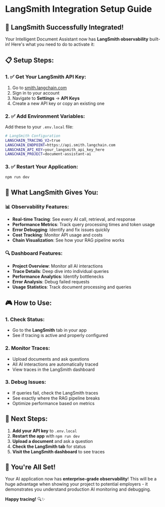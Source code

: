 # LangSmith Integration Setup Guide

## 🚀 **LangSmith Successfully Integrated!**

Your Intelligent Document Assistant now has **LangSmith observability** built-in! Here's what you need to do to activate it:

## 📋 **Setup Steps:**

### **1. ✅ Get Your LangSmith API Key:**
1. Go to [smith.langchain.com](https://smith.langchain.com)
2. Sign in to your account
3. Navigate to **Settings** → **API Keys**
4. Create a new API key or copy an existing one

### **2. ✅ Add Environment Variables:**
Add these to your `.env.local` file:

```bash
# LangSmith Configuration
LANGCHAIN_TRACING_V2=true
LANGCHAIN_ENDPOINT=https://api.smith.langchain.com
LANGCHAIN_API_KEY=your_langsmith_api_key_here
LANGCHAIN_PROJECT=document-assistant-ai
```

### **3. ✅ Restart Your Application:**
```bash
npm run dev
```

## 🎯 **What LangSmith Gives You:**

### **📊 Observability Features:**
- **Real-time Tracing**: See every AI call, retrieval, and response
- **Performance Metrics**: Track query processing times and token usage
- **Error Debugging**: Identify and fix issues quickly
- **Cost Tracking**: Monitor API usage and costs
- **Chain Visualization**: See how your RAG pipeline works

### **🔍 Dashboard Features:**
- **Project Overview**: Monitor all AI interactions
- **Trace Details**: Deep dive into individual queries
- **Performance Analytics**: Identify bottlenecks
- **Error Analysis**: Debug failed requests
- **Usage Statistics**: Track document processing and queries

## 🎮 **How to Use:**

### **1. Check Status:**
- Go to the **LangSmith** tab in your app
- See if tracing is active and properly configured

### **2. Monitor Traces:**
- Upload documents and ask questions
- All AI interactions are automatically traced
- View traces in the LangSmith dashboard

### **3. Debug Issues:**
- If queries fail, check the LangSmith traces
- See exactly where the RAG pipeline breaks
- Optimize performance based on metrics

## 🚀 **Next Steps:**

1. **Add your API key** to `.env.local`
2. **Restart the app** with `npm run dev`
3. **Upload a document** and ask a question
4. **Check the LangSmith tab** for status
5. **Visit the LangSmith dashboard** to see traces

## 🎉 **You're All Set!**

Your AI application now has **enterprise-grade observability**! This will be a huge advantage when showing your project to potential employers - it demonstrates you understand production AI monitoring and debugging.

**Happy tracing!** 🔍✨
